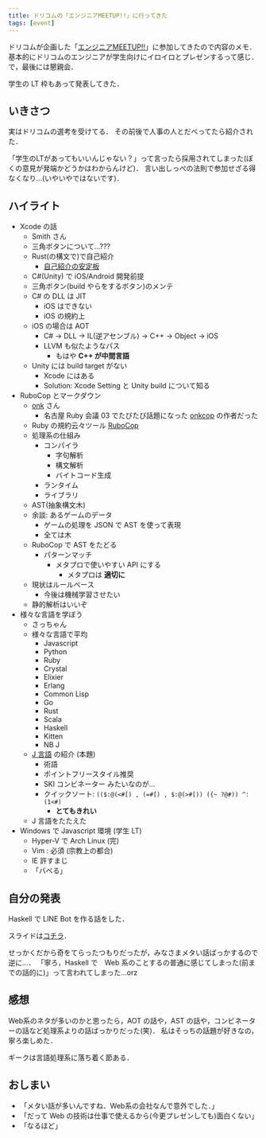 ```yaml
---
title: ドリコムの「エンジニアMEETUP!!」に行ってきた
tags: [event]
---
```


ドリコムが企画した「[エンジニアMEETUP!!](https://drecom.connpass.com/event/50139/)」に参加してきたので内容のメモ．
基本的にドリコムのエンジニアが学生向けにイロイロとプレゼンするって感じ．
で，最後には懇親会．

学生の LT 枠もあって発表してきた．

## いきさつ

実はドリコムの選考を受けてる．
その前後で人事の人とだべってたら紹介された．

「学生のLTがあってもいいんじゃない？」って言ったら採用されてしまった(ぼくの意見が発端かどうかはわからんけど)．
言い出しっぺの法則で参加せざる得なくなり...(いやいやではないです)．

## ハイライト

- Xcode の話
    - Smith さん
    - 三角ボタンについて...???
    - Rust(の構文で)で自己紹介
        - [自己紹介の安定板](https://github.com/dolow/rust-helloworld)
    - C#(Unity) で iOS/Android 開発前提
    - 三角ボタン(build やらをするボタン)のメンテ
    - C# の DLL は JIT
        - iOS はできない
        - iOS の規約上
    - iOS の場合は AOT
        - C# -> DLL -> IL(逆アセンブル) -> C++ -> Object -> iOS
        - LLVM も似たようなパス
            - もはや **C++ が中間言語**
    - Unity には build target がない
        - Xcode にはある
        - Solution: Xcode Setting と Unity build について知る
- RuboCop とマークダウン
    - [onk](https://github.com/onk) さん
        - 名古屋 Ruby 会議 03 でたびたび話題になった [onkcop](https://github.com/onk/onkcop) の作者だった
    - Ruby の規約云々ツール [RuboCop](http://batsov.com/rubocop/)
    - 処理系の仕組み
        - コンパイラ
            - 字句解析
            - 構文解析
            - バイトコード生成
        - ランタイム
        - ライブラリ
    - AST(抽象構文木)
    - 余談: あるゲームのデータ
        - ゲームの処理を JSON で AST を使って表現
        - 全ては木
    - RuboCop で AST をたどる
        - パターンマッチ
            - メタプロで使いやすい API にする
                - メタプロは **適切に**
    - 現状はルールベース
        - 今後は機械学習させたい
    - 静的解析はいいぞ
- 様々な言語を学ぼう
    - さっちゃん
    - 様々な言語で平均
        - Javascript
        - Python
        - Ruby
        - Crystal
        - Elixier
        - Erlang
        - Common Lisp
        - Go
        - Rust
        - Scala
        - Haskell
        - Kitten
        - NB J
    - [J 言語](http://jsoftware.com/) の紹介 (本題)
        - 術語
        - ポイントフリースタイル推奨
        - SKI コンビネーター みたいなのが...
        - クイックソート: `(($:@(<#[) , (=#[) , $:@(>#[)) ({~ ?@#)) ^: (1<#)`
            - **とてもきれい**
    - J 言語をたたえた
- Windows で Javascript 環境 (学生 LT)
    - Hyper-V で Arch Linux (完)
    - Vim : 必須 (宗教上の都合)
    - IE 許すまじ
    - 「バベる」

## 自分の発表

Haskell で LINE Bot を作る話をした．

スライドは[コチラ](http://www.slideshare.net/noob00/haskell-line-bot)．

せっかくだから奇をてらったつもりだったが，みなさまメタい話ばっかするので逆に...．
「寧ろ，Haskell で　Web 系のことするの普通に感じてしまった(前までの話的に)」って言われてしまった...orz

## 感想

Web系のネタが多いのかと思ったら，AOT の話や，AST の話や，コンビネーターの話など処理系よりの話ばっかりだった(笑)．
私はそっちの話題が好きなの，寧ろ楽しめた．

ギークは言語処理系に落ち着く節ある．

## おしまい

- 「メタい話が多いんですね．Web系の会社なんで意外でした．」
- 「だって Web の技術は仕事で使えるから(今更プレゼンしても)面白くない」
- 「なるほど」
